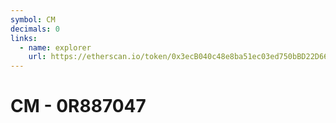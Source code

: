 ```yaml
---
symbol: CM
decimals: 0
links:
  - name: explorer
    url: https://etherscan.io/token/0x3ecB040c48e8ba51ec03ed750bBD22D6653C3846
---
```


# CM - 0R887047
